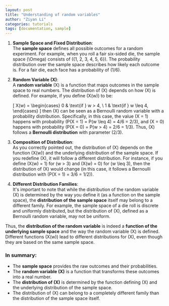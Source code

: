 ```yaml
---
layout: post
title: "Understanding of random variables"
author: "Ziyan Li"
categories: tutorials
tags: [documentation, sample]
---
```

1. **Sample Space and Fixed Distribution**:  
   The **sample space** defines all possible outcomes for a random experiment. For example, when you roll a fair six-sided die, the sample space \(\Omega\) consists of \(\{1, 2, 3, 4, 5, 6\}\). The probability distribution over the sample space describes how likely each outcome is. For a fair die, each face has a probability of \(1/6\).

2. **Random Variable (X)**:  
   A **random variable** \(X\) is a function that maps outcomes in the sample space to real numbers. The distribution of \(X\) depends on how \(X\) is defined. For example, if you define \(X(w)\) to be:

   \[
   X(w) = \begin{cases} 
   0 & \text{if } w > 4, \\
   1 & \text{if } w \leq 4,
   \end{cases}
   \]
   then \(X\) can be seen as a Bernoulli random variable with a probability distribution. Specifically, in this case, the value \(X = 1\) happens with probability \(P(X = 1) = P(w \leq 4) = 4/6 = 2/3\), and \(X = 0\) happens with probability \(P(X = 0) = P(w > 4) = 2/6 = 1/3\). Thus, \(X\) follows a **Bernoulli distribution** with parameter \(2/3\).

3. **Composition of Distribution**:  
   As you correctly pointed out, the distribution of \(X\) depends on the function \(X(w)\) and the underlying distribution of the sample space. If you redefine \(X\), it will follow a different distribution. For instance, if you define \(X(w) = 1\) for \(w > 3\) and \(X(w) = 0\) for \(w \leq 3\), then the distribution of \(X\) would change (in this case, it follows a Bernoulli distribution with \(P(X = 1) = 3/6 = 1/2\)).

4. **Different Distribution Families**:  
   It's important to note that while the distribution of the random variable \(X\) is determined by the way you define it (as a function on the sample space), the **distribution of the sample space** itself may belong to a different family. For example, the sample space of a die roll is discrete and uniformly distributed, but the distribution of \(X\), defined as a Bernoulli random variable, may not be uniform.

Thus, the **distribution of the random variable** is indeed a **function of the underlying sample space** and the way the random variable \(X\) is defined. Different functions \(X(w)\) lead to different distributions for \(X\), even though they are based on the same sample space.

### In summary:
- The **sample space** provides the raw outcomes and their probabilities.
- The **random variable \(X\)** is a function that transforms these outcomes into a real number.
- The **distribution of \(X\)** is determined by the function defining \(X\) and the underlying distribution of the sample space.
- The distribution of \(X\) can belong to a completely different family than the distribution of the sample space itself.
